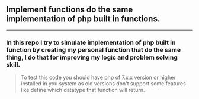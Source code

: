 ## Implement functions do the same implementation of php built in functions.


---
### In this repo I try to simulate implementation of php built in function by creating my personal function that do the same thing, I do that for improving my logic and problem solving skill.

>To test this code you should have php of 7.x.x version or higher installed in you system as old versions don't support some features like define which datatype that function will return.